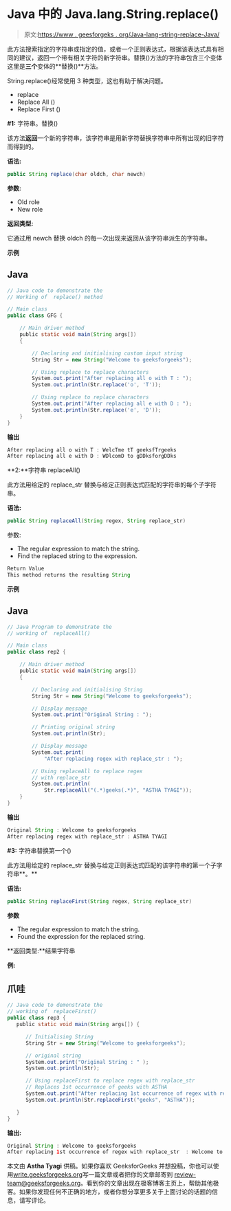 # Java 中的 Java.lang.String.replace()

> 原文:[https://www . geesforgeks . org/Java-lang-string-replace-Java/](https://www.geeksforgeeks.org/java-lang-string-replace-java/)

此方法搜索指定的字符串或指定的值，或者一个正则表达式，根据该表达式具有相同的建议，返回一个带有相关字符的新字符串。替换()方法的字符串包含三个变体这里是**三个**变体的**替换()**方法。

String.replace()经常使用 3 种类型，这也有助于解决问题。

*   replace
*   Replace All ()
*   Replace First ()

**#1:** 字符串。替换()

该方法**返回**一个新的字符串，该字符串是用新字符替换字符串中所有出现的旧字符而得到的。

**语法:**

```java
public String replace(char oldch, char newch)
```

**参数:**

*   Old role
*   New role

**返回类型:**

它通过用 newch 替换 oldch 的每一次出现来返回从该字符串派生的字符串。

**示例**

## Java

```java
// Java code to demonstrate the
// Working of  replace() method

// Main class
public class GFG {

    // Main driver method
    public static void main(String args[])
    {

        // Declaring and initialising custom input string
        String Str = new String("Welcome to geeksforgeeks");

        // Using replace to replace characters
        System.out.print("After replacing all o with T : ");
        System.out.println(Str.replace('o', 'T'));

        // Using replace to replace characters
        System.out.print("After replacing all e with D : ");
        System.out.println(Str.replace('e', 'D'));
    }
}
```

**输出**

```java
After replacing all o with T : WelcTme tT geeksfTrgeeks
After replacing all e with D : WDlcomD to gDDksforgDDks
```

**2:**字符串 replaceAll()

此方法用给定的 replace_str 替换与给定正则表达式匹配的字符串的每个子字符串。

**语法:**

```java
public String replaceAll(String regex, String replace_str)
```

参数:

*   The regular expression to match the string.
*   Find the replaced string to the expression.

```java
Return Value
This method returns the resulting String
```

**示例**

## Java

```java
// Java Program to demonstrate the
// working of  replaceAll()

// Main class
public class rep2 {

    // Main driver method
    public static void main(String args[])
    {

        // Declaring and initialising String
        String Str = new String("Welcome to geeksforgeeks");

        // Display message
        System.out.print("Original String : ");

        // Printing original string
        System.out.println(Str);

        // Display message
        System.out.print(
            "After replacing regex with replace_str : ");

        // Using replaceAll to replace regex
        // with replace_str
        System.out.println(
            Str.replaceAll("(.*)geeks(.*)", "ASTHA TYAGI"));
    }
}
```

**输出**

```java
Original String : Welcome to geeksforgeeks
After replacing regex with replace_str : ASTHA TYAGI
```

**#3:** 字符串替换第一个()

此方法用给定的 replace_str 替换与给定正则表达式匹配的该字符串的第一个子字符串**。**

**语法:**

```java
public String replaceFirst(String regex, String replace_str)
```

**参数**

*   The regular expression to match the string.
*   Found the expression for the replaced string.

**返回类型:**结果字符串

**例:**

## 爪哇

```java
// Java code to demonstrate the
// working of  replaceFirst()
public class rep3 {
   public static void main(String args[]) {

      // Initialising String
      String Str = new String("Welcome to geeksforgeeks");

      // original string
      System.out.print("Original String : " );
      System.out.println(Str);

      // Using replaceFirst to replace regex with replace_str
      // Replaces 1st occurrence of geeks with ASTHA
      System.out.print("After replacing 1st occurrence of regex with replace_str  : " );
      System.out.println(Str.replaceFirst("geeks", "ASTHA"));

   }
}
```

**输出:**

```java
Original String : Welcome to geeksforgeeks
After replacing 1st occurrence of regex with replace_str  : Welcome to ASTHAforgeeks
```

本文由 **Astha Tyagi** 供稿。如果你喜欢 GeeksforGeeks 并想投稿，你也可以使用[write.geeksforgeeks.org](https://write.geeksforgeeks.org)写一篇文章或者把你的文章邮寄到 review-team@geeksforgeeks.org。看到你的文章出现在极客博客主页上，帮助其他极客。如果你发现任何不正确的地方，或者你想分享更多关于上面讨论的话题的信息，请写评论。